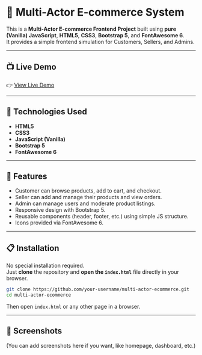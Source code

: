 # 🛒 Multi-Actor E-commerce System

This is a **Multi-Actor E-commerce Frontend Project** built using **pure (Vanilla) JavaScript**, **HTML5**, **CSS3**, **Bootstrap 5**, and **FontAwesome 6**.  
It provides a simple frontend simulation for Customers, Sellers, and Admins.

---

## 📺 Live Demo

👉 [View Live Demo](https://e-commerce-website-pure-js.vercel.app/)  

---

## 🚀 Technologies Used

- **HTML5**
- **CSS3**
- **JavaScript (Vanilla)**
- **Bootstrap 5**
- **FontAwesome 6**

---

## 📌 Features

- Customer can browse products, add to cart, and checkout.
- Seller can add and manage their products and view orders.
- Admin can manage users and moderate product listings.
- Responsive design with Bootstrap 5.
- Reusable components (header, footer, etc.) using simple JS structure.
- Icons provided via FontAwesome 6.

---

## 📋 Installation

No special installation required.  
Just **clone** the repository and **open the `index.html`** file directly in your browser.

```bash
git clone https://github.com/your-username/multi-actor-ecommerce.git
cd multi-actor-ecommerce
```

Then open `index.html` or any other page in a browser.

---

## 📸 Screenshots

(You can add screenshots here if you want, like homepage, dashboard, etc.)


